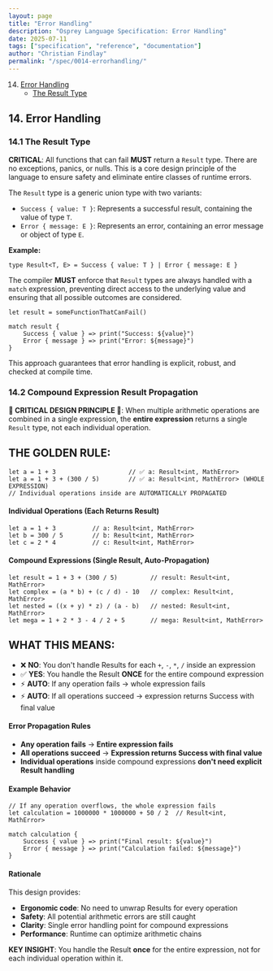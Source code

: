 ```yaml
---
layout: page
title: "Error Handling"
description: "Osprey Language Specification: Error Handling"
date: 2025-07-11
tags: ["specification", "reference", "documentation"]
author: "Christian Findlay"
permalink: "/spec/0014-errorhandling/"
---
```


14. [Error Handling](0015-ErrorHandling.md)
    - [The Result Type](#151-the-result-type)

## 14. Error Handling
### 14.1 The Result Type

**CRITICAL**: All functions that can fail **MUST** return a `Result` type. There are no exceptions, panics, or nulls. This is a core design principle of the language to ensure safety and eliminate entire classes of runtime errors.

The `Result` type is a generic union type with two variants:

- `Success { value: T }`: Represents a successful result, containing the value of type `T`.
- `Error { message: E }`: Represents an error, containing an error message or object of type `E`.

**Example:**
```osprey
type Result<T, E> = Success { value: T } | Error { message: E }
```

The compiler **MUST** enforce that `Result` types are always handled with a `match` expression, preventing direct access to the underlying value and ensuring that all possible outcomes are considered.

```osprey
let result = someFunctionThatCanFail()

match result {
    Success { value } => print("Success: ${value}")
    Error { message } => print("Error: ${message}")
}
```

This approach guarantees that error handling is explicit, robust, and checked at compile time.

### 14.2 Compound Expression Result Propagation

**🚨 CRITICAL DESIGN PRINCIPLE 🚨**: When multiple arithmetic operations are combined in a single expression, the **entire expression** returns a single `Result` type, not each individual operation.

## **THE GOLDEN RULE:**
```osprey
let a = 1 + 3                    // ✅ a: Result<int, MathError>
let a = 1 + 3 + (300 / 5)        // ✅ a: Result<int, MathError> (WHOLE EXPRESSION)
// Individual operations inside are AUTOMATICALLY PROPAGATED
```

#### Individual Operations (Each Returns Result)
```osprey
let a = 1 + 3          // a: Result<int, MathError>
let b = 300 / 5        // b: Result<int, MathError>
let c = 2 * 4          // c: Result<int, MathError>
```

#### Compound Expressions (Single Result, Auto-Propagation)
```osprey
let result = 1 + 3 + (300 / 5)         // result: Result<int, MathError>
let complex = (a * b) + (c / d) - 10   // complex: Result<int, MathError>
let nested = ((x + y) * z) / (a - b)   // nested: Result<int, MathError>
let mega = 1 + 2 * 3 - 4 / 2 + 5       // mega: Result<int, MathError>
```

## **WHAT THIS MEANS:**
- ❌ **NO**: You don't handle Results for each `+`, `-`, `*`, `/` inside an expression
- ✅ **YES**: You handle the Result **ONCE** for the entire compound expression
- ⚡ **AUTO**: If any operation fails → whole expression fails
- ⚡ **AUTO**: If all operations succeed → expression returns Success with final value

#### Error Propagation Rules
- **Any operation fails** → **Entire expression fails**
- **All operations succeed** → **Expression returns Success with final value**
- **Individual operations** inside compound expressions **don't need explicit Result handling**

#### Example Behavior
```osprey
// If any operation overflows, the whole expression fails
let calculation = 1000000 * 1000000 + 50 / 2  // Result<int, MathError>

match calculation {
    Success { value } => print("Final result: ${value}")
    Error { message } => print("Calculation failed: ${message}")
}
```

#### Rationale
This design provides:
- **Ergonomic code**: No need to unwrap Results for every operation
- **Safety**: All potential arithmetic errors are still caught
- **Clarity**: Single error handling point for compound expressions
- **Performance**: Runtime can optimize arithmetic chains

**KEY INSIGHT**: You handle the Result **once** for the entire expression, not for each individual operation within it.
